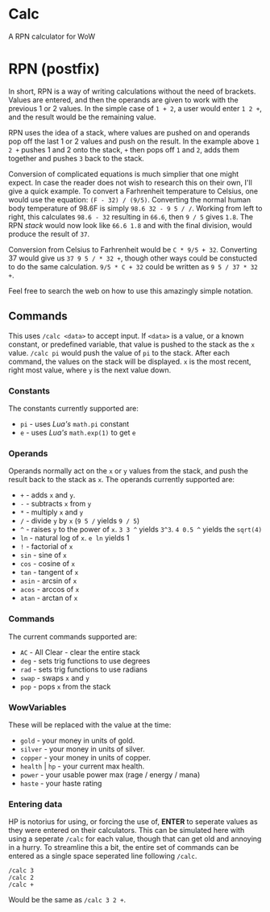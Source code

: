 # Calc
A RPN calculator for WoW

# RPN (postfix)
In short, RPN is a way of writing calculations without the need of brackets.
Values are entered, and then the operands are given to work with the previous 1 or 2 values.
In the simple case of `1 + 2`, a user would enter `1 2 +`, and the result would be the remaining value.

RPN uses the idea of a stack, where values are pushed on and operands pop off the last 1 or 2 values and push on the result.
In the example above `1 2 +` pushes 1 and 2 onto the stack, `+` then pops off `1` and `2`, adds them together and pushes `3` back to the stack.

Conversion of complicated equations is much simplier that one might expect.
In case the reader does not wish to research this on their own, I'll give a quick example.
To convert a Farhrenheit temperature to Celsius, one would use the equation: `(F - 32) / (9/5)`.
Converting the normal human body temperature of 98.6F is simply `98.6 32 - 9 5 / /`.
Working from left to right, this calculates `98.6 - 32` resulting in `66.6`, then `9 / 5` gives `1.8`.
The RPN *stack* would now look like `66.6 1.8` and with the final division, would produce the result of `37`.

Conversion from Celsius to Farhrenheit would be `C * 9/5 + 32`.
Converting 37 would give us `37 9 5 / * 32 +`, though other ways could be constucted to do the same calculation.
`9/5 * C + 32` could be written as `9 5 / 37 * 32 +`.

Feel free to search the web on how to use this amazingly simple notation.

## Commands
This uses `/calc <data>` to accept input.
If `<data>` is a value, or a known constant, or predefined variable, that value is pushed to the stack as the `x` value.
`/calc pi` would push the value of `pi` to the stack.
After each command, the values on the stack will be displayed.
`x` is the most recent, right most value, where `y` is the next value down.

### Constants
The constants currently supported are:
* `pi` - uses *Lua's* `math.pi` constant
* `e` - uses *Lua's* `math.exp(1)` to get `e`

### Operands
Operands normally act on the `x` or `y` values from the stack, and push the result back to the stack as `x`.
The operands currently supported are:
* `+` - adds `x` and `y`.
* `-` - subtracts `x` from `y`
* `*` - multiply `x` and `y`
* `/` - divide `y` by `x` (`9 5 /` yields `9 / 5`)
* `^` - raises `y` to the power of `x`. `3 3 ^` yields `3^3`. `4 0.5 ^` yields the `sqrt(4)`
* `ln` - natural log of `x`. `e ln` yields 1
* `!` - factorial of `x`
* `sin` - sine of `x`
* `cos` - cosine of `x`
* `tan` - tangent of `x`
* `asin` - arcsin of `x`
* `acos` - arccos of `x`
* `atan` - arctan of `x`

### Commands
The current commands supported are:
* `AC` - All Clear - clear the entire stack
* `deg` - sets trig functions to use degrees
* `rad` - sets trig functions to use radians
* `swap` - swaps `x` and `y`
* `pop` - pops `x` from the stack

### WowVariables
These will be replaced with the value at the time:
* `gold` - your money in units of gold.
* `silver` - your money in units of silver.
* `copper` - your money in units of copper.
* `health` | `hp` - your current max health.
* `power` - your usable power max (rage / energy / mana)
* `haste` - your haste rating

### Entering data
HP is notorius for using, or forcing the use of, **ENTER** to seperate values as they were entered on their calculators.
This can be simulated here with using a seperate `/calc` for each value, though that can get old and annoying in a hurry.
To streamline this a bit, the entire set of commands can be entered as a single space seperated line following `/calc`.

    /calc 3
    /calc 2
    /calc +
Would be the same as `/calc 3 2 +`.
